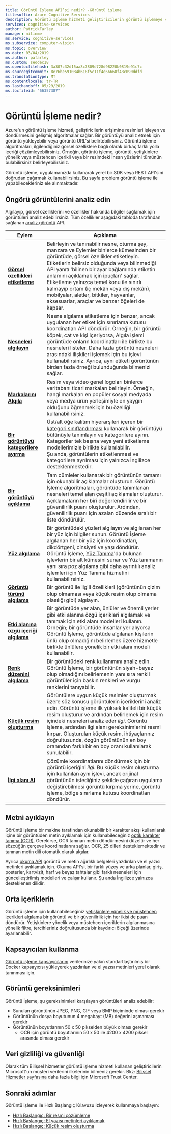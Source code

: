 ```yaml
---
title: Görüntü İşleme API’si nedir? -Görüntü işleme
titlesuffix: Azure Cognitive Services
description: Görüntü İşleme hizmeti geliştiricilerin görüntü işlemeye ve bilgi döndürmeye yönelik gelişmiş algoritmalara erişmesini sağlar.
services: cognitive-services
author: PatrickFarley
manager: nitinme
ms.service: cognitive-services
ms.subservice: computer-vision
ms.topic: overview
ms.date: 03/04/2019
ms.author: pafarley
ms.custom: seodec18
ms.openlocfilehash: 3a307c32d15aa8c7809d728d98220b0819e91c7c
ms.sourcegitcommit: 8e76be591034b618f5c11f4e66668f48c090ddfd
ms.translationtype: MT
ms.contentlocale: tr-TR
ms.lasthandoff: 05/29/2019
ms.locfileid: "66357387"
---
```

# <a name="what-is-computer-vision"></a>Görüntü İşleme nedir?

Azure'un görüntü işleme hizmeti, geliştiricilerin erişimine resimleri işleyen ve döndürmesini gelişmiş algoritmalar sağlar. Bir görüntüyü analiz etmek için görüntü yükleyebilir veya görüntü URL'si belirtebilirsiniz. Görüntü işleme algoritmaları, ilgilendiğiniz görsel özelliklere bağlı olarak birkaç farklı yolla içeriği çözümleyebilirsiniz. Örneğin, görüntü işleme, görüntü, yetişkinlere yönelik veya müstehcen içerikli veya bir resimdeki İnsan yüzlerini tümünün bulabilirsiniz belirleyebilirsiniz.

Görüntü işleme, uygulamanızda kullanarak yerel bir SDK veya REST API'sini doğrudan çağırmak kullanabilirsiniz. Bu sayfa problem görüntü işleme ile yapabilecekleriniz ele alınmaktadır.

## <a name="analyze-images-for-insight"></a>Öngörü görüntülerini analiz edin

Algılayıp, görsel özelliklerini ve özellikler hakkında bilgiler sağlamak için görüntüleri analiz edebilirsiniz. Tüm özellikler aşağıdaki tabloda tarafından sağlanan [analiz görüntü](https://westcentralus.dev.cognitive.microsoft.com/docs/services/5adf991815e1060e6355ad44/operations/56f91f2e778daf14a499e1fa) API.

| Eylem | Açıklama |
| ------ | ----------- |
|**[Görsel özellikleri etiketleme](concept-tagging-images.md)**|Belirleyin ve tanınabilir nesne, oturma şey, manzara ve Eylemler binlerce kümesinden bir görüntüde, görsel özellikler etiketleyin. Etiketlerin belirsiz olduğunda veya bilinmediği API yanıtı 'bilinen bir ayar bağlamında etiketin anlamını açıklamak için ipuçları' sağlar. Etiketleme yalnızca temel konu ile sınırlı kalmayıp ortam (iç mekân veya dış mekân), mobilyalar, aletler, bitkiler, hayvanlar, aksesuarlar, araçlar ve benzer öğeleri de kapsar.|
|**[Nesneleri algılayın](concept-object-detection.md)**| Nesne algılama etiketleme için benzer, ancak uygulanan her etiket için sınırlama kutusu koordinatları API döndürür. Örneğin, bir görüntü köpek, cat ve kişi içeriyorsa, Algıla işlemi görüntüde onların koordinatları ile birlikte bu nesneleri listeler. Daha fazla görüntü nesneleri arasındaki ilişkileri işlemek için bu işlevi kullanabilirsiniz. Ayrıca, aynı etiketi görüntünün birden fazla örneği bulunduğunda bilmenizi sağlar.|
|**[Markalarını Algıla](concept-brand-detection.md)**|Resim veya video genel logoları binlerce veritabanı ticari markaları belirleyin. Örneğin, hangi markaları en popüler sosyal medyada veya medya ürün yerleşimiyle en yaygın olduğunu öğrenmek için bu özelliği kullanabilirsiniz.|
|**[Bir görüntüyü kategorilere ayırma](concept-categorizing-images.md)**|Üst/alt öğe kalıtım hiyerarşileri içeren bir [kategori sınıflandırması](Category-Taxonomy.md) kullanarak bir görüntüyü bütünüyle tanımlayın ve kategorilere ayırın. Kategoriler tek başına veya yeni etiketleme modellerimizle birlikte kullanılabilir.<br/>Şu anda, görüntülerin etiketlenmesi ve kategorilere ayrılması için yalnızca İngilizce desteklenmektedir.|
|**[Bir görüntüyü açıklama](concept-describing-images.md)**|Tam cümleler kullanarak bir görüntünün tamamı için okunabilir açıklamalar oluşturun. Görüntü İşleme algoritmaları, görüntüde tanımlanan nesneleri temel alan çeşitli açıklamalar oluşturur. Açıklamaların her biri değerlendirilir ve bir güvenilirlik puanı oluşturulur. Ardından, güvenilirlik puanı için azalan düzende sıralı bir liste döndürülür.|
|**[Yüz algılama](concept-detecting-faces.md)** |Bir görüntüdeki yüzleri algılayın ve algılanan her bir yüz için bilgiler sunun. Görüntü İşleme algılanan her bir yüz için koordinatları, dikdörtgeni, cinsiyeti ve yaşı döndürür.<br/>Görüntü İşleme, [Yüz Tanıma](/azure/cognitive-services/face/)'da bulunan işlevlerin bir alt kümesini sunar ve Yüz tanımanın yanı sıra poz algılama gibi daha ayrıntılı analiz işlemleri için Yüz Tanıma hizmetini kullanabilirsiniz.|
|**[Görüntü türünü algılama](concept-detecting-image-types.md)**|Bir görüntü ile ilgili özellikleri (görüntünün çizim olup olmaması veya küçük resim olup olmama olasılığı gibi) algılayın.|
|**[Etki alanına özgü içeriği algılama](concept-detecting-domain-content.md)**|Bir görüntüde yer alan, ünlüler ve önemli yerler gibi etki alanına özgü içerikleri algılamak ve tanımak için etki alanı modelleri kullanın. Örneğin; bir görüntüde insanlar yer alıyorsa Görüntü İşleme, görüntüde algılanan kişilerin ünlü olup olmadığını belirlemek üzere hizmetle birlikte ünlülere yönelik bir etki alanı modeli kullanabilir.|
|**[Renk düzenini algılama](concept-detecting-color-schemes.md)**|Bir görüntüdeki renk kullanımını analiz edin. Görüntü İşleme, bir görüntünün siyah-beyaz olup olmadığını belirlemenin yanı sıra renkli görüntüler için baskın renkleri ve vurgu renklerini tanıyabilir.|
|**[Küçük resim oluşturma](concept-generating-thumbnails.md)**|Görüntülere uygun küçük resimler oluşturmak üzere söz konusu görüntülerin içeriklerini analiz edin. Görüntü işleme ilk yüksek kaliteli bir küçük resim oluşturur ve ardından belirlemek için resim içindeki nesneleri analiz eder *ilgi*. Görüntü işleme, ardından ilgi alanı gereksinimlerini resmi kırpar. Oluşturulan küçük resim, ihtiyaçlarınız doğrultusunda, özgün görüntünün en boy oranından farklı bir en boy oranı kullanılarak sunulabilir.|
|**[İlgi alanı Al](concept-generating-thumbnails.md#area-of-interest)**|Çözümle koordinatlarını döndürmek için bir görüntü içeriğini *ilgi*. Bu küçük resim oluşturma için kullanılan aynı işlevi, ancak orijinal görüntünün istediğiniz şekilde çağıran uygulama değiştirebilmesi görüntü kırpma yerine, görüntü işleme, bölge sınırlama kutusu koordinatları döndürür.|

## <a name="extract-text-from-images"></a>Metni ayıklayın

Görüntü işleme bir makine tarafından okunabilir bir karakter akışı kullanılarak içine bir görüntüden metin ayıklamak için kullanabileceğiniz [optik karakter tanıma (OCR)](concept-recognizing-text.md#ocr-optical-character-recognition-api). Gerekirse, OCR tanınan metin döndürmesini düzeltir ve her sözcüğün çerçeve koordinatlarını sağlar. OCR, 25 dilleri desteklemektedir ve tanınan metin dili otomatik olarak algılar.

Ayrıca [okuma API](concept-recognizing-text.md#read-api) görüntü ve metin ağırlıklı belgeleri yazdırılan ve el yazısı metinleri ayıklamak için. Okuma API'si, bir farklı yüzey ve arka planlar, giriş, posterler, kartvizit, harf ve beyaz tahtalar gibi farklı nesneleri için güncelleştirilmiş modelleri ve çalışır kullanır. Şu anda İngilizce yalnızca desteklenen dilidir.

## <a name="moderate-content-in-images"></a>Orta içeriklerin

Görüntü işleme için kullanabileceğiniz [yetişkinlere yönelik ve müstehcen içerikleri algılama](concept-detecting-adult-content.md) bir görüntü ve bir güvenilirlik için her ikisi de puan döndürür. Yetişkinlere yönelik veya müstehcen içeriklerin algılanmasına yönelik filtre, tercihleriniz doğrultusunda bir kaydırıcı ölçeği üzerinde ayarlanabilir.

## <a name="use-containers"></a>Kapsayıcıları kullanma

[Görüntü işleme kapsayıcılarını](computer-vision-how-to-install-containers.md) verilerinize yakın standartlaştırılmış bir Docker kapsayıcısı yükleyerek yazdırılan ve el yazısı metinleri yerel olarak tanınması için.

## <a name="image-requirements"></a>Görüntü gereksinimleri

Görüntü İşleme, şu gereksinimleri karşılayan görüntüleri analiz edebilir:

- Sunulan görüntünün JPEG, PNG, GIF veya BMP biçiminde olması gerekir
- Görüntünün dosya boyutunun 4 megabayt (MB) değerini aşmaması gerekir
- Görüntünün boyutlarının 50 x 50 pikselden büyük olması gerekir
  - OCR için görüntü boyutlarının 50 x 50 ile 4200 x 4200 piksel arasında olması gerekir

## <a name="data-privacy-and-security"></a>Veri gizliliği ve güvenliği

Olarak tüm Bilişsel hizmetler görüntü işleme hizmeti kullanan geliştiricilerin Microsoft'un müşteri verilerini ilkelerinin bilmeniz gerekir. Bkz: [Bilişsel Hizmetler sayfasına](https://www.microsoft.com/trustcenter/cloudservices/cognitiveservices) daha fazla bilgi için Microsoft Trust Center.

## <a name="next-steps"></a>Sonraki adımlar

Görüntü işleme ile Hızlı Başlangıç Kılavuzu izleyerek kullanmaya başlayın:

- [Hızlı Başlangıç: Bir resmi çözümleme](quickstarts-sdk/csharp-analyze-sdk.md)
- [Hızlı Başlangıç: El yazısı metinleri ayıklamak](quickstarts-sdk/csharp-hand-text-sdk.md)
- [Hızlı Başlangıç: Küçük resim oluşturma](quickstarts-sdk/csharp-thumb-sdk.md)
